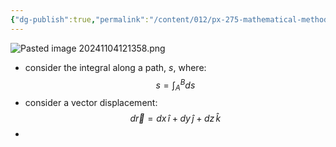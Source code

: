 ```yaml
---
{"dg-publish":true,"permalink":"/content/012/px-275-mathematical-methods/term-1/d-vector-integration/d1-2/px-275-d1-vector-displacements/","noteIcon":"1","created":"2024-11-25T10:50:32.000+00:00","updated":"2024-11-26T10:05:35.572+00:00"}
---
```


![Pasted image 20241104121358.png](/img/user/pics/Pasted%20image%2020241104121358.png)
- consider the integral along a path, $s$, where: 
$$s = \int_{A}^B ds$$
- consider a vector displacement: 
$$d\vec r = dx\,\hat i + dy\,\hat j + dz\,\hat k$$
- 
